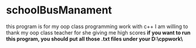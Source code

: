 # schoolBusManament
<head> this program is for my oop class programming work with c++ <head>
<body> I am willing to thank my oop class teacher for she giving me high scores <body>
<b>  if you want to run this program, you should put all those .txt files under your D:\cppwork\<b>